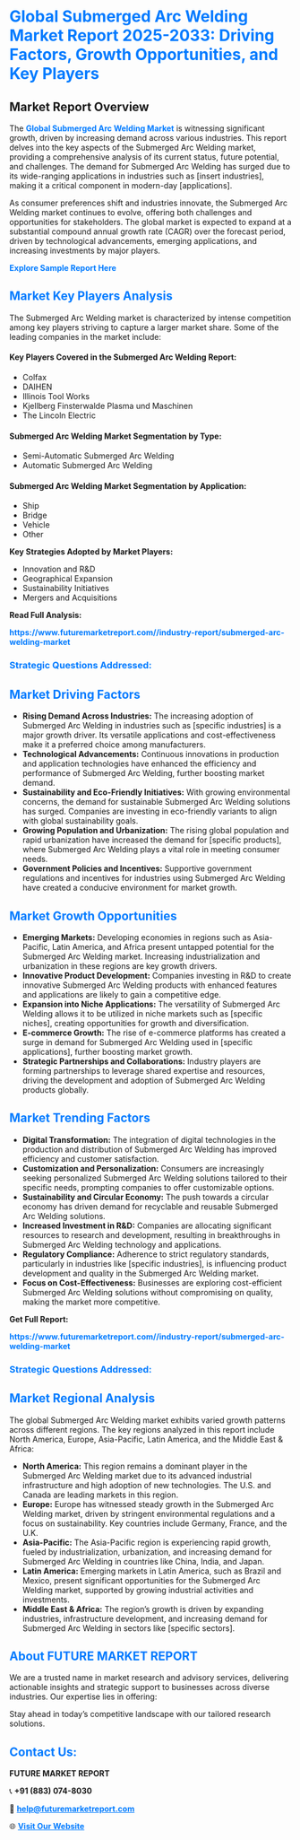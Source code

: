 <h1 style="color: #007BFF;">Global Submerged Arc Welding Market Report 2025-2033: Driving Factors, Growth Opportunities, and Key Players</h1>

<section id="overview">
<h2>Market Report Overview</h2>
<p>The <a href="https://www.futuremarketreport.com//industry-report/submerged-arc-welding-market" style="color: #007BFF; text-decoration: none;"><strong>Global Submerged Arc Welding Market</strong></a> is witnessing significant growth, driven by increasing demand across various industries. This report delves into the key aspects of the Submerged Arc Welding market, providing a comprehensive analysis of its current status, future potential, and challenges. The demand for Submerged Arc Welding has surged due to its wide-ranging applications in industries such as [insert industries], making it a critical component in modern-day [applications].</p>
<p>As consumer preferences shift and industries innovate, the Submerged Arc Welding market continues to evolve, offering both challenges and opportunities for stakeholders. The global market is expected to expand at a substantial compound annual growth rate (CAGR) over the forecast period, driven by technological advancements, emerging applications, and increasing investments by major players.</p>
</section>

<section id="overview">
<p><a href="https://www.futuremarketreport.com//request-sample/reportId=50613" style="color: #007BFF; text-decoration: none;"><strong>Explore Sample Report Here</strong></a></p>
</section>

<section id="key-players">
<h2 style="color: #007BFF;">Market Key Players Analysis</h2>
<p>The Submerged Arc Welding market is characterized by intense competition among key players striving to capture a larger market share. Some of the leading companies in the market include:</p>
<h4>Key Players Covered in the Submerged Arc Welding Report:</h4>
<ul><li>Colfax</li><li>DAIHEN</li><li>Illinois Tool Works</li><li>Kjellberg Finsterwalde Plasma und Maschinen</li><li>The Lincoln Electric</li></ul>
<h4>Submerged Arc Welding Market Segmentation by Type:</h4>
<ul><li>Semi-Automatic Submerged Arc Welding</li><li>Automatic Submerged Arc Welding</li></ul>

<h4>Submerged Arc Welding Market Segmentation by Application:</h4>
<ul><li>Ship</li><li>Bridge</li><li>Vehicle</li><li>Other</li></ul>
<p><strong>Key Strategies Adopted by Market Players:</strong></p>
<ul>
<li>Innovation and R&D</li>
<li>Geographical Expansion</li>
<li>Sustainability Initiatives</li>
<li>Mergers and Acquisitions</li>
</ul>
</section>

<section>
<p><strong>Read Full Analysis: </strong></p><a href="https://www.futuremarketreport.com//industry-report/submerged-arc-welding-market" style="color: #007BFF; text-decoration: none;"><strong>https://www.futuremarketreport.com//industry-report/submerged-arc-welding-market</strong></a>
<h3 style="color: #007BFF;">Strategic Questions Addressed:</h3>
</section>

<section id="driving-factors">
<h2 style="color: #007BFF;">Market Driving Factors</h2>
<ul>
<li><strong>Rising Demand Across Industries:</strong> The increasing adoption of Submerged Arc Welding in industries such as [specific industries] is a major growth driver. Its versatile applications and cost-effectiveness make it a preferred choice among manufacturers.</li>
<li><strong>Technological Advancements:</strong> Continuous innovations in production and application technologies have enhanced the efficiency and performance of Submerged Arc Welding, further boosting market demand.</li>
<li><strong>Sustainability and Eco-Friendly Initiatives:</strong> With growing environmental concerns, the demand for sustainable Submerged Arc Welding solutions has surged. Companies are investing in eco-friendly variants to align with global sustainability goals.</li>
<li><strong>Growing Population and Urbanization:</strong> The rising global population and rapid urbanization have increased the demand for [specific products], where Submerged Arc Welding plays a vital role in meeting consumer needs.</li>
<li><strong>Government Policies and Incentives:</strong> Supportive government regulations and incentives for industries using Submerged Arc Welding have created a conducive environment for market growth.</li>
</ul>
</section>

<section id="growth-opportunities">
<h2 style="color: #007BFF;">Market Growth Opportunities</h2>
<ul>
<li><strong>Emerging Markets:</strong> Developing economies in regions such as Asia-Pacific, Latin America, and Africa present untapped potential for the Submerged Arc Welding market. Increasing industrialization and urbanization in these regions are key growth drivers.</li>
<li><strong>Innovative Product Development:</strong> Companies investing in R&D to create innovative Submerged Arc Welding products with enhanced features and applications are likely to gain a competitive edge.</li>
<li><strong>Expansion into Niche Applications:</strong> The versatility of Submerged Arc Welding allows it to be utilized in niche markets such as [specific niches], creating opportunities for growth and diversification.</li>
<li><strong>E-commerce Growth:</strong> The rise of e-commerce platforms has created a surge in demand for Submerged Arc Welding used in [specific applications], further boosting market growth.</li>
<li><strong>Strategic Partnerships and Collaborations:</strong> Industry players are forming partnerships to leverage shared expertise and resources, driving the development and adoption of Submerged Arc Welding products globally.</li>
</ul>
</section>

<section id="trending-factors">
<h2 style="color: #007BFF;">Market Trending Factors</h2>
<ul>
<li><strong>Digital Transformation:</strong> The integration of digital technologies in the production and distribution of Submerged Arc Welding has improved efficiency and customer satisfaction.</li>
<li><strong>Customization and Personalization:</strong> Consumers are increasingly seeking personalized Submerged Arc Welding solutions tailored to their specific needs, prompting companies to offer customizable options.</li>
<li><strong>Sustainability and Circular Economy:</strong> The push towards a circular economy has driven demand for recyclable and reusable Submerged Arc Welding solutions.</li>
<li><strong>Increased Investment in R&D:</strong> Companies are allocating significant resources to research and development, resulting in breakthroughs in Submerged Arc Welding technology and applications.</li>
<li><strong>Regulatory Compliance:</strong> Adherence to strict regulatory standards, particularly in industries like [specific industries], is influencing product development and quality in the Submerged Arc Welding market.</li>
<li><strong>Focus on Cost-Effectiveness:</strong> Businesses are exploring cost-efficient Submerged Arc Welding solutions without compromising on quality, making the market more competitive.</li>
</ul>
</section>

<section>
<p><strong>Get Full Report: </strong></p><a href="https://www.futuremarketreport.com//industry-report/submerged-arc-welding-market" style="color: #007BFF; text-decoration: none;"><strong>https://www.futuremarketreport.com//industry-report/submerged-arc-welding-market</strong></a>
<h3 style="color: #007BFF;">Strategic Questions Addressed:</h3>
</section>


<section id="regional-analysis">
<h2 style="color: #007BFF;">Market Regional Analysis</h2>
<p>The global Submerged Arc Welding market exhibits varied growth patterns across different regions. The key regions analyzed in this report include North America, Europe, Asia-Pacific, Latin America, and the Middle East & Africa:</p>
<ul>
<li><strong>North America:</strong> This region remains a dominant player in the Submerged Arc Welding market due to its advanced industrial infrastructure and high adoption of new technologies. The U.S. and Canada are leading markets in this region.</li>
<li><strong>Europe:</strong> Europe has witnessed steady growth in the Submerged Arc Welding market, driven by stringent environmental regulations and a focus on sustainability. Key countries include Germany, France, and the U.K.</li>
<li><strong>Asia-Pacific:</strong> The Asia-Pacific region is experiencing rapid growth, fueled by industrialization, urbanization, and increasing demand for Submerged Arc Welding in countries like China, India, and Japan.</li>
<li><strong>Latin America:</strong> Emerging markets in Latin America, such as Brazil and Mexico, present significant opportunities for the Submerged Arc Welding market, supported by growing industrial activities and investments.</li>
<li><strong>Middle East & Africa:</strong> The region’s growth is driven by expanding industries, infrastructure development, and increasing demand for Submerged Arc Welding in sectors like [specific sectors].</li>
</ul>
</section>

<footer>
<h2 style="color: #007BFF;">About FUTURE MARKET REPORT</h2>
<p>We are a trusted name in market research and advisory services, delivering actionable insights and strategic support to businesses across diverse industries. Our expertise lies in offering:</p>

<p>Stay ahead in today’s competitive landscape with our tailored research solutions.</p>

<h2 style="color: #007BFF;">Contact Us:</h2>
<p><strong>FUTURE MARKET REPORT</strong></p>
<p>📞 <strong>+91 (883) 074-8030</strong></p>
<p>📧 <strong><a href="mailto:help@futuremarketreport.com" style="color: #007BFF;">help@futuremarketreport.com</a></strong></p>
<p>🌐 <strong><a href="https://www.futuremarketreport.com/" style="color: #007BFF;">Visit Our Website</a></strong></p>
</footer>